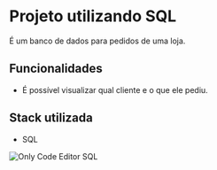 
# Projeto utilizando SQL

É um banco de dados para pedidos de uma loja.


## Funcionalidades

- É possível visualizar qual cliente e o que ele pediu.



## Stack utilizada

- SQL



![Only Code Editor SQL](https://github.com/NatalieWF/Projeto-SQL/assets/159834311/6ba92025-9442-4876-828e-52f906c71c6d)
